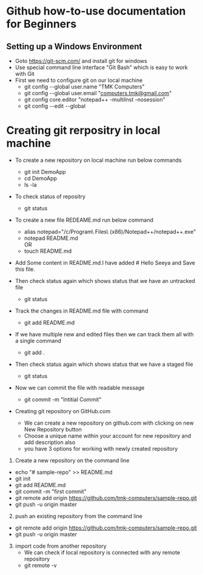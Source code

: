 # Github how-to-use documentation for Beginners
## Setting up a Windows Environment
* Goto https://git-scm.com/ and install git for windows
* Use special command line interface "Git Bash" which is easy to work with Git
* First we need to configure git on our local machine
  * git config --global user.name "TMK Computers"
  * git config --global user.email "computers.tmk@gmail.com"
  * git config core.editor "notepad++ -multiInst -nosession"
  * git config --edit --global
  
 # Creating git rerpositry in local machine
 * To create a new repository on local machine run below commands
   * git init DemoApp
   * cd DemoApp
   * ls -la
 * To check status of repositry 
   * git status
 * To create a new file REDEAME.md run below command
   * alias notepad="/c/Program\ Files\ \(x86\)/Notepad++/notepad++.exe" 
   * notepad README.md   
             OR
   * touch README.md   
 * Add Some content in README.md.I have added # Hello Seeya and Save this file.
 * Then check status again which shows status that we have an untracked file
   * git status
 * Track the changes in README.md file with command
   * git add README.md
 * If we have multiple new and edited files then we can track them all with a single command
   * git add .
* Then check status again which shows status that we have a staged file
   * git status
* Now we can commit the file with readable message
  * git commit -m "Intitial Commit"
  
* Creating git repository on GitHub.com
  * We can create a new repository on github.com with clicking on new New Repository button
  * Choose a unique name within your account for new repository and add description also
  * you have 3 options for working with newly created repository
  
1. Create a new repository on the command line
  * echo "# sample-repo" >> README.md
  * git init
  * git add README.md
  * git commit -m "first commit"
  * git remote add origin https://github.com/tmk-computers/sample-repo.git
  * git push -u origin master
2. push an existing repository from the command line
  * git remote add origin https://github.com/tmk-computers/sample-repo.git
  * git push -u origin master
3. import code from another repository
   * We can check if local repository is connected with any remote repository
    * git remote -v
  
 

  
